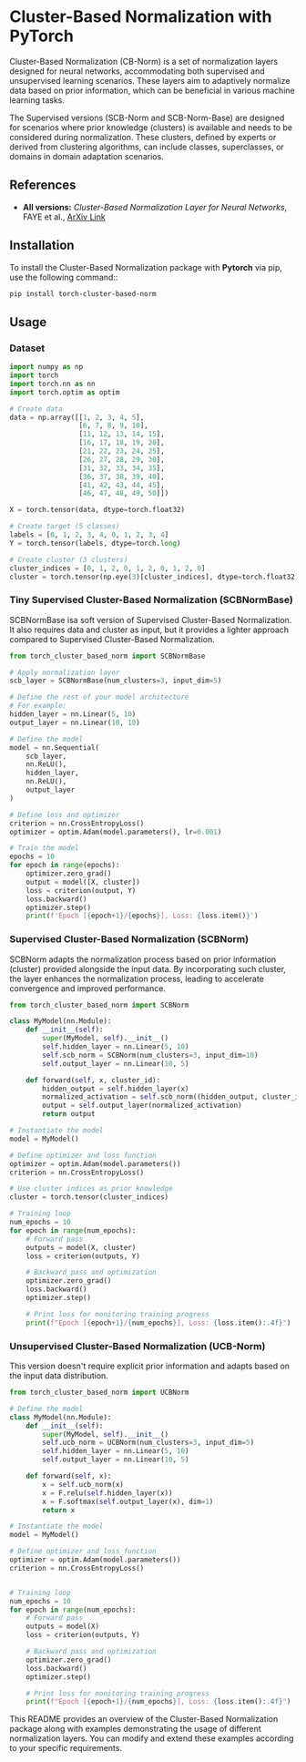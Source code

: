 # Cluster-Based Normalization with PyTorch

Cluster-Based Normalization (CB-Norm) is a set of normalization layers designed for neural networks, accommodating both supervised and unsupervised learning scenarios. These layers aim to adaptively normalize data based on prior information, which can be beneficial in various machine learning tasks.

The Supervised versions (SCB-Norm and SCB-Norm-Base) are designed for scenarios where prior knowledge (clusters) is available and needs to be considered during normalization. These clusters, defined by experts or derived from clustering algorithms, can include classes, superclasses, or domains in domain adaptation scenarios.


## References


- **All versions:** *Cluster-Based Normalization Layer for Neural Networks*, FAYE et al., [ArXiv Link](https://arxiv.org/abs/2403.16798)


## Installation

To install the Cluster-Based Normalization package with **Pytorch** via pip, use the following command::

```bash
pip install torch-cluster-based-norm
```

## Usage

### Dataset

```python
import numpy as np
import torch
import torch.nn as nn
import torch.optim as optim

# Create data
data = np.array([[1, 2, 3, 4, 5],
                 [6, 7, 8, 9, 10],
                 [11, 12, 13, 14, 15],
                 [16, 17, 18, 19, 20],
                 [21, 22, 23, 24, 25],
                 [26, 27, 28, 29, 30],
                 [31, 32, 33, 34, 35],
                 [36, 37, 38, 39, 40],
                 [41, 42, 43, 44, 45],
                 [46, 47, 48, 49, 50]])

X = torch.tensor(data, dtype=torch.float32)

# Create target (5 classes)
labels = [0, 1, 2, 3, 4, 0, 1, 2, 3, 4]  
Y = torch.tensor(labels, dtype=torch.long)

# Create cluster (3 clusters)
cluster_indices = [0, 1, 2, 0, 1, 2, 0, 1, 2, 0] 
cluster = torch.tensor(np.eye(3)[cluster_indices], dtype=torch.float32)

```


### Tiny Supervised Cluster-Based Normalization (SCBNormBase)

SCBNormBase isa soft version of Supervised Cluster-Based Normalization. It also requires data and cluster as input, but it provides a lighter approach compared to Supervised Cluster-Based Normalization.

```python
from torch_cluster_based_norm import SCBNormBase

# Apply normalization layer
scb_layer = SCBNormBase(num_clusters=3, input_dim=5)

# Define the rest of your model architecture
# For example:
hidden_layer = nn.Linear(5, 10)
output_layer = nn.Linear(10, 10)

# Define the model
model = nn.Sequential(
    scb_layer,
    nn.ReLU(),
    hidden_layer,
    nn.ReLU(),
    output_layer
)

# Define loss and optimizer
criterion = nn.CrossEntropyLoss()
optimizer = optim.Adam(model.parameters(), lr=0.001)

# Train the model
epochs = 10
for epoch in range(epochs):
    optimizer.zero_grad()
    output = model([X, cluster])
    loss = criterion(output, Y)
    loss.backward()
    optimizer.step()
    print(f'Epoch [{epoch+1}/{epochs}], Loss: {loss.item()}')

```

### Supervised Cluster-Based Normalization (SCBNorm)

SCBNorm adapts the normalization process based on prior information (cluster) provided alongside the input data. By incorporating such cluster, the layer enhances the normalization process, leading to accelerate convergence and improved performance.

```python
from torch_cluster_based_norm import SCBNorm

class MyModel(nn.Module):
    def __init__(self):
        super(MyModel, self).__init__()
        self.hidden_layer = nn.Linear(5, 10)
        self.scb_norm = SCBNorm(num_clusters=3, input_dim=10)  
        self.output_layer = nn.Linear(10, 5)

    def forward(self, x, cluster_id):
        hidden_output = self.hidden_layer(x)
        normalized_activation = self.scb_norm((hidden_output, cluster_id))
        output = self.output_layer(normalized_activation)
        return output

# Instantiate the model
model = MyModel()

# Define optimizer and loss function
optimizer = optim.Adam(model.parameters())
criterion = nn.CrossEntropyLoss()

# Use cluster indices as prior knowledge
cluster = torch.tensor(cluster_indices)

# Training loop
num_epochs = 10
for epoch in range(num_epochs):
    # Forward pass
    outputs = model(X, cluster)
    loss = criterion(outputs, Y)

    # Backward pass and optimization
    optimizer.zero_grad()
    loss.backward()
    optimizer.step()

    # Print loss for monitoring training progress
    print(f"Epoch [{epoch+1}/{num_epochs}], Loss: {loss.item():.4f}")

```

### Unsupervised Cluster-Based Normalization (UCB-Norm)

This version doesn't require explicit prior information and adapts based on the input data distribution.

```python
from torch_cluster_based_norm import UCBNorm

# Define the model
class MyModel(nn.Module):
    def __init__(self):
        super(MyModel, self).__init__()
        self.ucb_norm = UCBNorm(num_clusters=3, input_dim=5)
        self.hidden_layer = nn.Linear(5, 10)
        self.output_layer = nn.Linear(10, 5)

    def forward(self, x):
        x = self.ucb_norm(x)
        x = F.relu(self.hidden_layer(x))
        x = F.softmax(self.output_layer(x), dim=1)
        return x

# Instantiate the model
model = MyModel()

# Define optimizer and loss function
optimizer = optim.Adam(model.parameters())
criterion = nn.CrossEntropyLoss()


# Training loop
num_epochs = 10
for epoch in range(num_epochs):
    # Forward pass
    outputs = model(X)
    loss = criterion(outputs, Y)

    # Backward pass and optimization
    optimizer.zero_grad()
    loss.backward()
    optimizer.step()

    # Print loss for monitoring training progress
    print(f"Epoch [{epoch+1}/{num_epochs}], Loss: {loss.item():.4f}")


```


This README provides an overview of the Cluster-Based Normalization package along with examples demonstrating the usage of different normalization layers. You can modify and extend these examples according to your specific requirements.
